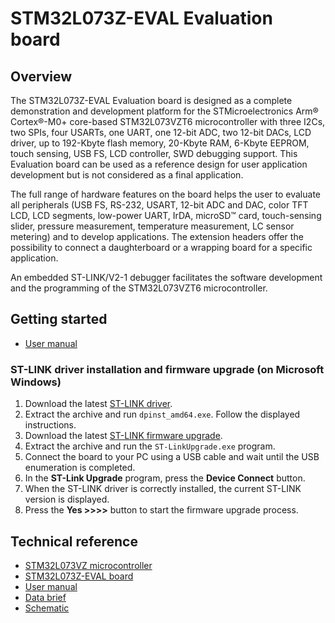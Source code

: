 # STM32L073Z-EVAL Evaluation board

## Overview

The STM32L073Z-EVAL Evaluation board is designed as a complete demonstration and development platform for the STMicroelectronics Arm® Cortex®-M0+ core-based STM32L073VZT6 microcontroller with three I2Cs, two SPIs, four USARTs, one UART, one 12-bit ADC, two 12-bit DACs, LCD driver, up to 192-Kbyte flash memory, 20-Kbyte RAM, 6-Kbyte EEPROM, touch sensing, USB FS, LCD controller, SWD debugging support. This Evaluation board can be used as a reference design for user application development but is not considered as a final application.

The full range of hardware features on the board helps the user to evaluate all peripherals (USB FS, RS-232, USART, 12-bit ADC and DAC, color TFT LCD, LCD segments, low-power UART, IrDA, microSD™ card, touch-sensing slider, pressure measurement, temperature measurement, LC sensor metering) and to develop applications. The extension headers offer the possibility to connect a daughterboard or a wrapping board for a specific application.

An embedded ST-LINK/V2-1 debugger facilitates the software development and the programming of the STM32L073VZT6 microcontroller.

## Getting started

- [User manual](https://www.st.com/resource/en/user_manual/um1878-evaluation-board-with-stm32l073vz-mcu-stmicroelectronics.pdf)

### ST-LINK driver installation and firmware upgrade (on Microsoft Windows)

1. Download the latest [ST-LINK driver](https://www.st.com/en/development-tools/stsw-link009.html).
2. Extract the archive and run `dpinst_amd64.exe`. Follow the displayed instructions.
3. Download the latest [ST-LINK firmware upgrade](https://www.st.com/en/development-tools/stsw-link007.html).
4. Extract the archive and run the `ST-LinkUpgrade.exe` program.
5. Connect the board to your PC using a USB cable and wait until the USB enumeration is completed.
6. In the **ST-Link Upgrade** program, press the **Device Connect** button.
7. When the ST-LINK driver is correctly installed, the current ST-LINK version is displayed.
8. Press the **Yes >>>>** button to start the firmware upgrade process.

## Technical reference

- [STM32L073VZ microcontroller](https://www.st.com/en/microcontrollers-microprocessors/stm32l073vz.html)
- [STM32L073Z-EVAL board](https://www.st.com/en/evaluation-tools/stm32l073z-eval.html)
- [User manual](https://www.st.com/resource/en/user_manual/um1878-evaluation-board-with-stm32l073vz-mcu-stmicroelectronics.pdf)
- [Data brief](https://www.st.com/resource/en/data_brief/stm32l073z-eval.pdf)
- [Schematic](https://www.st.com/resource/en/schematic_pack/mb1168-l073vzt6-c02-schematic.pdf)
